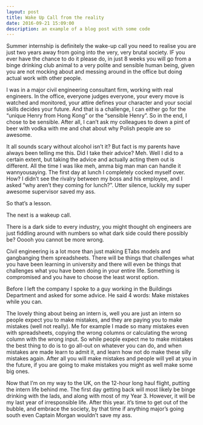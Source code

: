 ```yaml
---
layout: post
title: Wake Up Call from the reality
date: 2016-09-21 15:09:00
description: an example of a blog post with some code
---
```

Summer internship is definitely the wake-up call you need to realise you are just two years away from going into the very, very brutal society. IF you ever have the chance to do it please do, in just 8 weeks you will go from a binge drinking club animal to a very polite and sensible human being, given you are not mocking about and messing around in the office but doing actual work with other people.

I was in a major civil engineering consultant firm, working with real engineers. In the office, everyone judges everyone, your every move is watched and monitored, your attire defines your character and your social skills decides your future. And that is a challenge, I can either go for the “unique Henry from Hong Kong” or the “sensible Henry”. So in the end, I chose to be sensible. After all, I can’t ask my colleagues to down a pint of beer with vodka with me and chat about why Polish people are so awesome.

It all sounds scary without alcohol isn’t it? But fact is my parents have always been telling me this. Did I take their advice? Meh. Well I did to a certain extent, but taking the advice and actually acting them out is different. All the time I was like meh, amma big man man can handle it wannyousaying. The first day at lunch I completely cocked myself over. How? I didn’t see the rivalry between my boss and his employee, and I asked “why aren’t they coming for lunch?”. Utter silence, luckily my super awesome supervisor saved my ass.

So that’s a lesson.

The next is a wakeup call.

There is a dark side to every industry, you might thought oh engineers are just fiddling around with numbers so what dark side could there possibly be? Ooooh you cannot be more wrong.

Civil engineering is a lot more than just making ETabs models and gangbanging them spreadsheets. There will be things that challenges what you have been learning in university and  there will even be things that challenges what you have been doing in your entire life. Something is compromised and you have to choose the least worst option.

Before I left the company I spoke to a guy working in the Buildings Department and asked for some advice. He said 4 words: Make mistakes while you can.

The lovely thing about being an intern is, well you are just an intern so people expect you to make mistakes, and they are paying you to make mistakes (well not really). Me for example I made so many mistakes even with spreadsheets, copying the wrong columns or calculating the wrong column with the wrong input. So while people expect me to make mistakes the best thing to do is to go all-out on whatever you can do, and when mistakes are made learn to admit it, and learn how not do make these silly mistakes again. After all you will make mistakes and people will yell at you in the future, if you are going to make mistakes you might as well make some big ones.

Now that I’m on my way to the UK, on the 12-hour long haul flight, putting the intern life behind me. The first day getting back will most likely be binge drinking with the lads, and along with most of my Year 3. However, it will be my last year of irresponsible life. After this year. it’s time to get out of the bubble, and embrace the society, by that time if anything major’s going south even Captain Morgan wouldn’t save my ass.
